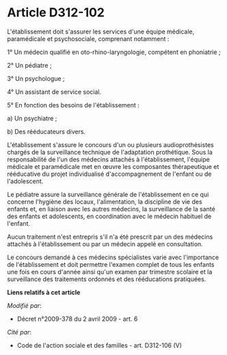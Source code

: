 # Article D312-102

L'établissement doit s'assurer les services d'une équipe médicale, paramédicale et psychosociale, comprenant notamment :

1° Un médecin qualifié en oto-rhino-laryngologie, compétent en phoniatrie ;

2° Un pédiatre ;

3° Un psychologue ;

4° Un assistant de service social.

5° En fonction des besoins de l'établissement :

a) Un psychiatre ;

b) Des rééducateurs divers.

L'établissement s'assure le concours d'un ou plusieurs audioprothésistes chargés de la surveillance technique de l'adaptation
prothétique. Sous la responsabilité de l'un des médecins attachés à l'établissement, l'équipe médicale et paramédicale met en
œuvre les composantes thérapeutique et rééducative du projet individualisé d'accompagnement de l'enfant ou de l'adolescent. 

Le pédiatre assure la surveillance générale de l'établissement en ce qui concerne l'hygiène des locaux, l'alimentation, la
discipline de vie des enfants et, en liaison avec les autres médecins, la surveillance de la santé des enfants et
adolescents, en coordination avec le médecin habituel de l'enfant.

Aucun traitement n'est entrepris s'il n'a été prescrit par un des médecins attachés à l'établissement ou par un médecin
appelé en consultation.

Le concours demandé à ces médecins spécialistes varie avec l'importance de l'établissement et doit permettre l'examen complet
de tous les enfants une fois en cours d'année ainsi qu'un examen par trimestre scolaire et la surveillance des traitements
ordonnés et des rééducations pratiquées.

**Liens relatifs à cet article**

_Modifié par_:

  - Décret n°2009-378 du 2 avril 2009 - art. 6

_Cité par_:

  - Code de l'action sociale et des familles - art. D312-106 (V)
